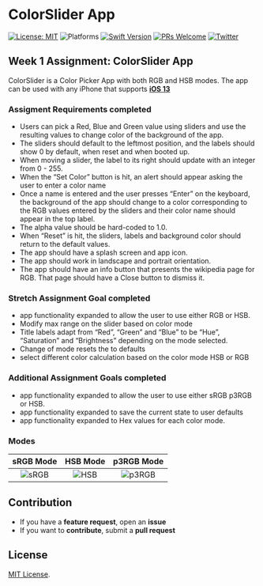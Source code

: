 # ColorSlider App


[![License: MIT](https://img.shields.io/badge/License-MIT-yellow.svg)](https://opensource.org/licenses/MIT)
![Platforms](https://img.shields.io/badge/platform-iOS-lightgrey.svg)
[![Swift Version](https://img.shields.io/badge/Swift-5.2-F16D39.svg?style=flat)](https://developer.apple.com/swift)
[![PRs Welcome](https://img.shields.io/badge/PRs-welcome-brightgreen.svg?style=flat-square)](http://makeapullrequest.com)
[![Twitter](https://img.shields.io/badge/twitter-@byaruhaf-blue.svg)](http://twitter.com/byaruhaf)


## Week 1 Assignment: ColorSlider App

ColorSlider is a Color Picker App with both RGB and HSB modes. The app can be used with any iPhone that supports **[iOS 13](https://support.apple.com/en-il/guide/iphone/iphe3fa5df43/ios)**

### Assigment Requirements completed
* Users can pick a Red, Blue and Green value using sliders and use the resulting values to change color of the background of the app.
* The sliders should default to the leftmost position, and the labels should show 0 by default, when reset and when booted up.
* When moving a slider, the label to its right should update with an integer from 0 - 255.
* When the “Set Color” button is hit, an alert should appear asking the user to enter a color name
* Once a name is entered and the user presses “Enter” on the keyboard, the background of the app should change to a color corresponding to the RGB values entered by the sliders and their color name should appear in the top label.
* The alpha value should be hard-coded to 1.0.
* When “Reset” is hit, the sliders, labels and background color should return to the default values.
* The app should have a splash screen and app icon.
* The app should work in landscape and portrait orientation.
* The app should have an info button that presents the wikipedia page for RGB. That page should have a Close button to dismiss it.

### Stretch  Assignment Goal completed

* app functionality expanded to allow the user to use either RGB or HSB.
* Modify max range on the slider based on color mode
* Title labels adapt from “Red”, “Green” and “Blue” to be “Hue”, “Saturation” and “Brightness” depending on the mode selected.
* Change of mode resets the to defaults 
* select different color calculation based on the color mode HSB or RGB

### Additional Assignment Goals completed
* app functionality expanded to allow the user to use either sRGB p3RGB or HSB.
* app functionality expanded to save the current state to user defaults
* app functionality expanded to  Hex values for each color mode.


### Modes
|sRGB Mode|HSB Mode|p3RGB Mode|
|:-------------------------:|:-------------------------:|:---------------------:
|![sRGB](https://i.imgur.com/yQEEJB9.png)  |  ![HSB](https://i.imgur.com/ro18QmQ.png) | ![p3RGB](https://i.imgur.com/iR5eMzZ.png) |

## Contribution
- If you have a **feature request**, open an **issue**
- If you want to **contribute**, submit a **pull request**


## License
[MIT License](https://github.com/byaruhaf/RWiOSBootcamp/blob/master/LICENSE).
